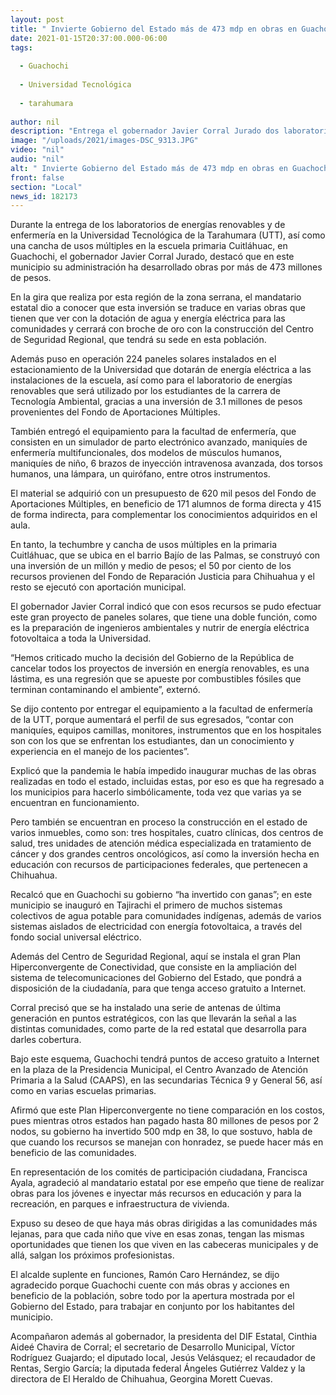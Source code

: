 ```yaml
---
layout: post
title: " Invierte Gobierno del Estado más de 473 mdp en obras en Guachochi"
date: 2021-01-15T20:37:00.000-06:00
tags:
  
  - Guachochi
  
  - Universidad Tecnológica
  
  - tarahumara
  
author: nil
description: "Entrega el gobernador Javier Corral Jurado dos laboratorios para la Universidad Tecnológica de la Tarahumara y una cancha de usos múltiples en la escuela primaria Cuitláhuac"
image: "/uploads/2021/images-DSC_9313.JPG"
video: "nil"
audio: "nil"
alt: " Invierte Gobierno del Estado más de 473 mdp en obras en Guachochi"
front: false
section: "Local"
news_id: 182173
---
```


Durante la entrega de los laboratorios de energías renovables y de enfermería en la Universidad Tecnológica de la Tarahumara (UTT), así como una cancha de usos múltiples en la escuela primaria Cuitláhuac, en Guachochi, el gobernador Javier Corral Jurado, destacó que en este municipio su administración ha desarrollado obras por más de 473 millones de pesos.

En la gira que realiza por esta región de la zona serrana, el mandatario estatal dio a conocer que esta inversión se traduce en varias obras que tienen que ver con la dotación de agua y energía eléctrica para las comunidades y cerrará con broche de oro con la construcción del Centro de Seguridad Regional, que tendrá su sede en esta población.

Además puso en operación 224 paneles solares instalados en el estacionamiento de la Universidad que dotarán de energía eléctrica a las instalaciones de la escuela, así como para el laboratorio de energías renovables que será utilizado por los estudiantes de la carrera de Tecnología Ambiental, gracias a una inversión de 3.1 millones de pesos provenientes del Fondo de Aportaciones Múltiples.

También entregó el equipamiento para la facultad de enfermería, que consisten en un simulador de parto electrónico avanzado, maniquíes de enfermería multifuncionales, dos modelos de músculos humanos, maniquíes de niño, 6 brazos de inyección intravenosa avanzada, dos torsos humanos, una lámpara, un quirófano, entre otros instrumentos.

El material se adquirió con un presupuesto de 620 mil pesos del Fondo de Aportaciones Múltiples, en beneficio de 171 alumnos de forma directa y 415 de forma indirecta, para complementar los conocimientos adquiridos en el aula.

En tanto, la techumbre y cancha de usos múltiples en la primaria Cuitláhuac, que se ubica en el barrio Bajío de las Palmas, se construyó con una inversión de un millón y medio de pesos; el 50 por ciento de los recursos provienen del Fondo de Reparación Justicia para Chihuahua y el resto se ejecutó con aportación municipal.

El gobernador Javier Corral indicó que con esos recursos se pudo efectuar este gran proyecto de paneles solares, que tiene una doble función, como es la preparación de ingenieros ambientales y nutrir de energía eléctrica fotovoltaica a toda la Universidad.

“Hemos criticado mucho la decisión del Gobierno de la República de cancelar todos los proyectos de inversión en energía renovables, es una lástima, es una regresión que se apueste por combustibles fósiles que terminan contaminando el ambiente”, externó.

Se dijo contento por entregar el equipamiento a la facultad de enfermería de la UTT, porque aumentará el perfil de sus egresados, “contar con maniquíes, equipos camillas, monitores, instrumentos que en los hospitales son con los que se enfrentan los estudiantes, dan un conocimiento y experiencia en el manejo de los pacientes”.

Explicó que la pandemia le había impedido inaugurar muchas de las obras realizadas en todo el estado, incluidas estas, por eso es que ha regresado a los municipios para hacerlo simbólicamente, toda vez que varias ya se encuentran en funcionamiento.

Pero también se encuentran en proceso la construcción en el estado de varios inmuebles, como son: tres hospitales, cuatro clínicas, dos centros de salud, tres unidades de atención médica especializada en tratamiento de cáncer y dos grandes centros oncológicos, así como la inversión hecha en educación con recursos de participaciones federales, que pertenecen a Chihuahua.

Recalcó que en Guachochi su gobierno “ha invertido con ganas”; en este municipio se inauguró en Tajirachi el primero de muchos sistemas colectivos de agua potable para comunidades indígenas, además de varios sistemas aislados de electricidad con energía fotovoltaica, a través del fondo social universal eléctrico.

Además del Centro de Seguridad Regional, aquí se instala el gran Plan Hiperconvergente de Conectividad, que consiste en la ampliación del sistema de telecomunicaciones del Gobierno del Estado, que pondrá a disposición de la ciudadanía, para que tenga acceso gratuito a Internet.

Corral precisó que se ha instalado una serie de antenas de última generación en puntos estratégicos, con las que llevarán la señal a las distintas comunidades, como parte de la red estatal que desarrolla para darles cobertura.

Bajo este esquema, Guachochi tendrá puntos de acceso gratuito a Internet en la plaza de la Presidencia Municipal, el Centro Avanzado de Atención Primaria a la Salud (CAAPS), en las secundarias Técnica 9 y General 56, así como en varias escuelas primarias.

Afirmó que este Plan Hiperconvergente no tiene comparación en los costos, pues mientras otros estados han pagado hasta 80 millones de pesos por 2 nodos, su gobierno ha invertido 500 mdp en 38, lo que sostuvo, habla de que cuando los recursos se manejan con honradez, se puede hacer más en beneficio de las comunidades.

En representación de los comités de participación ciudadana, Francisca Ayala, agradeció al mandatario estatal por ese empeño que tiene de realizar obras para los jóvenes e inyectar más recursos en educación y para la recreación, en parques e infraestructura de vivienda.

Expuso su deseo de que haya más obras dirigidas a las comunidades más lejanas, para que cada niño que vive en esas zonas, tengan las mismas oportunidades que tienen los que viven en las cabeceras municipales y de allá, salgan los próximos profesionistas.

El alcalde suplente en funciones, Ramón Caro Hernández, se dijo agradecido porque Guachochi cuente con más obras y acciones en beneficio de la población, sobre todo por la apertura mostrada por el Gobierno del Estado, para trabajar en conjunto por los habitantes del municipio.

Acompañaron además al gobernador, la presidenta del DIF Estatal, Cinthia Aideé Chavira de Corral; el secretario de Desarrollo Municipal, Víctor Rodríguez Guajardo; el diputado local, Jesús Velásquez; el recaudador de Rentas, Sergio García; la diputada federal Ángeles Gutiérrez Valdez y la directora de El Heraldo de Chihuahua, Georgina Morett Cuevas.